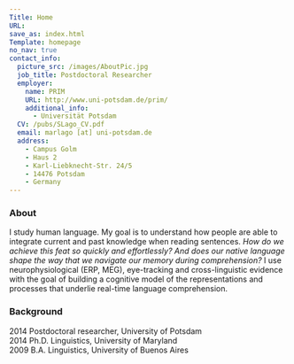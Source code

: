 ```yaml
---
Title: Home
URL:
save_as: index.html
Template: homepage
no_nav: true
contact_info:
  picture_src: /images/AboutPic.jpg
  job_title: Postdoctoral Researcher
  employer:
    name: PRIM
    URL: http://www.uni-potsdam.de/prim/
    additional_info:
      - Universität Potsdam
  CV: /pubs/SLago_CV.pdf
  email: marlago [at] uni-potsdam.de
  address:
    - Campus Golm
    - Haus 2
    - Karl-Liebknecht-Str. 24/5
    - 14476 Potsdam
    - Germany
---
```


### About
I study human language. My goal is to understand how people are able to integrate current and past knowledge when reading sentences. *How do we achieve this feat so quickly and effortlessly?* *And does our native language shape the way that we navigate our memory during comprehension?* I use neurophysiological (ERP, MEG), eye-tracking and cross-linguistic evidence with the goal of building a cognitive model of the representations and processes that underlie real-time language comprehension.



### Background
2014 Postdoctoral researcher, University of Potsdam  
2014 Ph.D. Linguistics, University of Maryland  
2009 B.A. Linguistics, University of Buenos Aires  
